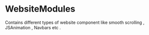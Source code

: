 # WebsiteModules
Contains different types of website component like smooth scrolling , JSAnimation , Navbars etc .

